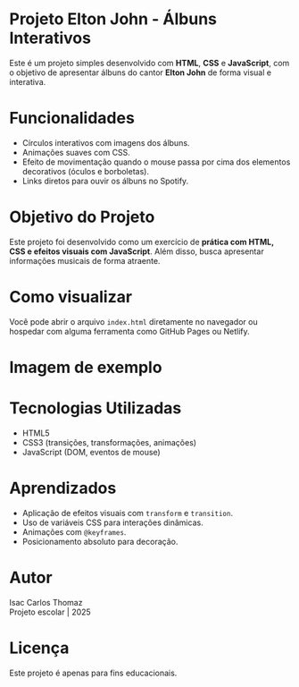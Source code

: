 
# Projeto Elton John - Álbuns Interativos

Este é um projeto simples desenvolvido com **HTML**, **CSS** e **JavaScript**, com o objetivo de apresentar álbuns do cantor **Elton John** de forma visual e interativa.

# Funcionalidades

- Círculos interativos com imagens dos álbuns.
- Animações suaves com CSS.
- Efeito de movimentação quando o mouse passa por cima dos elementos decorativos (óculos e borboletas).
- Links diretos para ouvir os álbuns no Spotify.

# Objetivo do Projeto

Este projeto foi desenvolvido como um exercício de **prática com HTML, CSS e efeitos visuais com JavaScript**. Além disso, busca apresentar informações musicais de forma atraente.


# Como visualizar

Você pode abrir o arquivo `index.html` diretamente no navegador ou hospedar com alguma ferramenta como GitHub Pages ou Netlify.

# Imagem de exemplo


# Tecnologias Utilizadas

- HTML5
- CSS3 (transições, transformações, animações)
- JavaScript (DOM, eventos de mouse)

# Aprendizados

- Aplicação de efeitos visuais com `transform` e `transition`.
- Uso de variáveis CSS para interações dinâmicas.
- Animações com `@keyframes`.
- Posicionamento absoluto para decoração.

# Autor

Isac Carlos Thomaz  
Projeto escolar | 2025

# Licença

Este projeto é apenas para fins educacionais.  